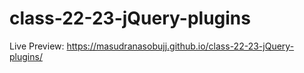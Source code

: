 # class-22-23-jQuery-plugins


Live Preview: https://masudranasobujj.github.io/class-22-23-jQuery-plugins/

